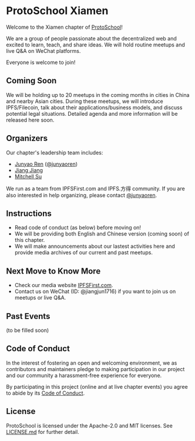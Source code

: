# ProtoSchool Xiamen

Welcome to the Xiamen chapter of [ProtoSchool](https://proto.school)!

We are a group of people passionate about the decentralized web and excited to learn, teach, and share ideas. We will hold routine meetups and live Q&A on WeChat platforms. 

Everyone is welcome to join!

## Coming Soon

We will be holding up to 20 meetups in the coming months in cities in China and nearby Asian cities. During these meetups, we will introduce IPFS/Filecoin, talk about their applications/business models, and discuss potential legal situations. Detailed agenda and more information will be released here soon. 


## Organizers

Our chapter's leadership team includes:
* [Junyao Ren](renjunyao@gmail.com) ([@junyaoren](https://github.com/junyaoren))
* [Jiang Jiang](jiangj@ipfsfirst.com)
* [Mitchell Su](mitchell@ipfs.fund)

We run as a team from IPFSFirst.com and IPFS.方得 community. If you are also interested in help organizing, please contact [@junyaoren](https://github.com/junyaoren). 

## Instructions

- Read code of conduct (as below) before moving on! 
- We will be providing both English and Chinese version (coming soon) of this chapter.
- We will make announcements about our lastest activities here and provide media archives of our current and past meetups. 

## Next Move to Know More

- Check our media website [IPFSFirst.com](IPFSFirst.com). 
- Contact us on WeChat (ID: @jiangjun1716) if you want to join us on meetups or live Q&A. 

## Past Events
(to be filled soon)

## Code of Conduct

In the interest of fostering an open and welcoming environment, we as
contributors and maintainers pledge to making participation in our project and
our community a harassment-free experience for everyone.

By participating in this project (online and at live chapter events) you agree to abide by its [Code of Conduct](./CODE_OF_CONDUCT.md).

## License

ProtoSchool is licensed under the Apache-2.0 and MIT licenses. See [LICENSE.md](https://github.com/protoschool/seattle/blob/master/LICENSE.md) for further detail.
